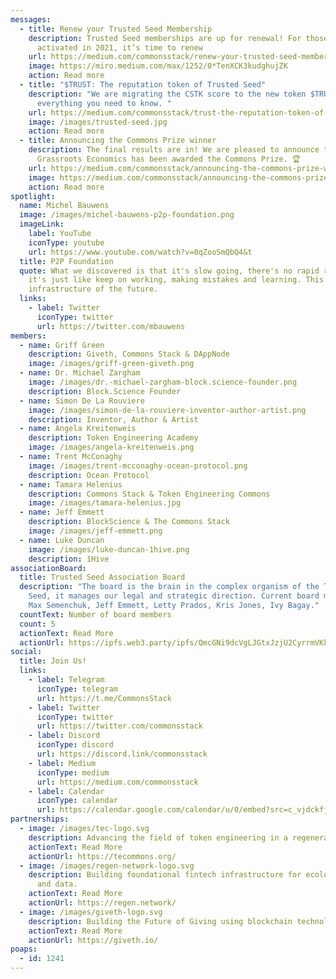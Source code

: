 ```yaml
---
messages:
  - title: Renew your Trusted Seed Membership
    description: Trusted Seed memberships are up for renewal! For those who
      activated in 2021, it’s time to renew
    url: https://medium.com/commonsstack/renew-your-trusted-seed-membership-ce9b54f16987
    image: https://miro.medium.com/max/1252/0*TenXCK3kudghujZK
    action: Read more
  - title: "$TRUST: The reputation token of Trusted Seed"
    description: "We are migrating the CSTK score to the new token $TRUST. Here’s
      everything you need to know. "
    url: https://medium.com/commonsstack/trust-the-reputation-token-of-trusted-seed-a63f293a12af
    image: /images/trusted-seed.jpg
    action: Read more
  - title: Announcing the Commons Prize winner
    description: The final results are in! We are pleased to announce that
      Grassroots Economics has been awarded the Commons Prize. 🏆
    url: https://medium.com/commonsstack/announcing-the-commons-prize-winner-f7539980d5ec
    image: https://medium.com/commonsstack/announcing-the-commons-prize-winner-f7539980d5ec
    action: Read more
spotlight:
  name: Michel Bauwens
  image: /images/michel-bauwens-p2p-foundation.png
  imageLink:
    label: YouTube
    iconType: youtube
    url: https://www.youtube.com/watch?v=0qZooSmQbQ4&t
  title: P2P Foundation
  quote: What we discovered is that it's slow going, there's no rapid revolution,
    it's just like keep on working, making mistakes and learning. This is the
    infrastructure of the future.
  links:
    - label: Twitter
      iconType: twitter
      url: https://twitter.com/mbauwens
members:
  - name: Griff Green
    description: Giveth, Commons Stack & DAppNode
    image: /images/griff-green-giveth.png
  - name: Dr. Michael Zargham
    image: /images/dr.-michael-zargham-block.science-founder.png
    description: Block.Science Founder
  - name: Simon De La Rouviere
    image: /images/simon-de-la-rouviere-inventor-author-artist.png
    description: Inventor, Author & Artist
  - name: Angela Kreitenweis
    description: Token Engineering Academy
    image: /images/angela-kreitenweis.png
  - name: Trent McConaghy
    image: /images/trent-mcconaghy-ocean-protocol.png
    description: Ocean Protocol
  - name: Tamara Helenius
    description: Commons Stack & Token Engineering Commons
    image: /images/tamara-helenius.jpg
  - name: Jeff Emmett
    description: BlockScience & The Commons Stack
    image: /images/jeff-emmett.png
  - name: Luke Duncan
    image: /images/luke-duncan-1hive.png
    description: 1Hive
associationBoard:
  title: Trusted Seed Association Board
  description: "The board is the brain in the complex organism of the Trusted
    Seed, it manages our legal and strategic direction. Current board members:
    Max Semenchuk, Jeff Emmett, Letty Prados, Kris Jones, Ivy Bagay."
  countText: Number of board members
  count: 5
  actionText: Read More
  actionUrl: https://ipfs.web3.party/ipfs/QmcGNi9dcVgLJGtxJzjU2CyrrmVKkLnNPEK8JJC2a98zC5
social:
  title: Join Us!
  links:
    - label: Telegram
      iconType: telegram
      url: https://t.me/CommonsStack
    - label: Twitter
      iconType: twitter
      url: https://twitter.com/commonsstack
    - label: Discord
      iconType: discord
      url: https://discord.link/commonsstack
    - label: Medium
      iconType: medium
      url: https://medium.com/commonsstack
    - label: Calendar
      iconType: calendar
      url: https://calendar.google.com/calendar/u/0/embed?src=c_vjdckfj4bharuovhd4rmo3dtv4@group.calendar.google.com&ctz=America/eastern
partnerships:
  - image: /images/tec-logo.svg
    description: Advancing the field of token engineering in a regenerative way.
    actionText: Read More
    actionUrl: https://tecommons.org/
  - image: /images/regen-network-logo.svg
    description: Building foundational fintech infrastructure for ecological claims
      and data.
    actionText: Read More
    actionUrl: https://regen.network/
  - image: /images/giveth-logo.svg
    description: Building the Future of Giving using blockchain technology.
    actionText: Read More
    actionUrl: https://giveth.io/
poaps:
  - id: 1241
---
```

